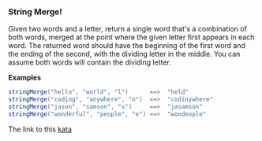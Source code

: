 ### String Merge!

Given two words and a letter, return a single word that's a combination of both words, merged at the point where the given letter first appears in each word. The returned word should have the beginning of the first word and the ending of the second, with the dividing letter in the middle. You can assume both words will contain the dividing letter.

**Examples** 
```java
stringMerge("hello", "world", "l")      ==>  "held"
stringMerge("coding", "anywhere", "n")  ==>  "codinywhere"
stringMerge("jason", "samson", "s")     ==>  "jasamson"
stringMerge("wonderful", "people", "e") ==>  "wondeople"
```

The link to this [kata](https://www.codewars.com/kata/string-merge/java)
